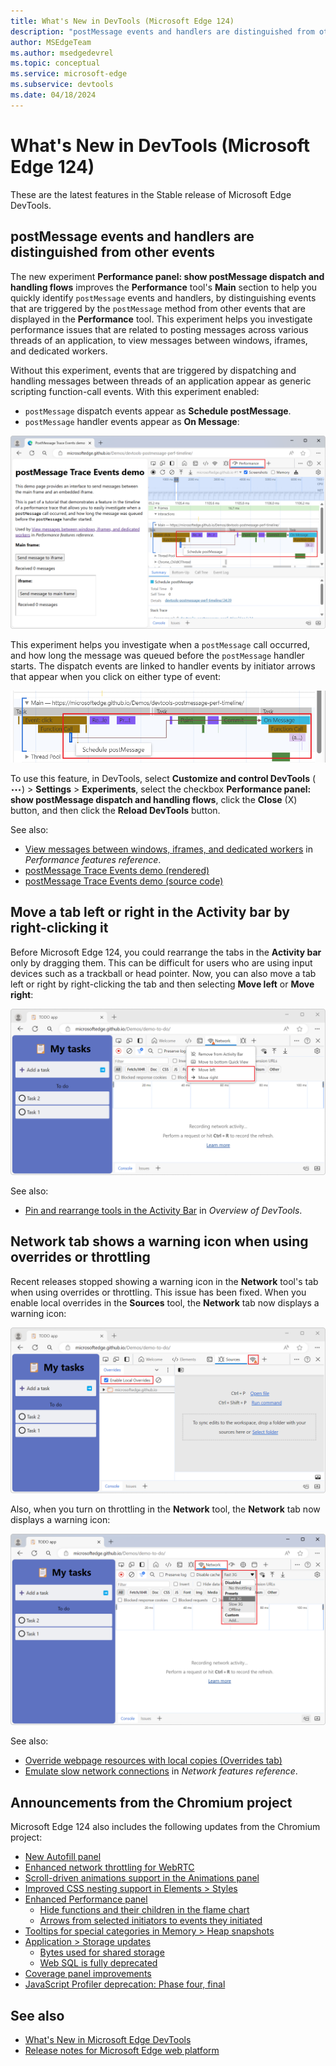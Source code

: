 ```yaml
---
title: What's New in DevTools (Microsoft Edge 124)
description: "postMessage events and handlers are distinguished from other events on the timeline. Move a tab left or right in the Activity bar by right-clicking it. Network tab shows a warning icon when using overrides or throttling. And more."
author: MSEdgeTeam
ms.author: msedgedevrel
ms.topic: conceptual
ms.service: microsoft-edge
ms.subservice: devtools
ms.date: 04/18/2024
---
```

# What's New in DevTools (Microsoft Edge 124)

These are the latest features in the Stable release of Microsoft Edge DevTools.


<!-- ------------------------------ 
todo video
#### Video: What's new in DevTools 115-125

[![Thumbnail image for video "What's new in DevTools 115-125"](./devtools-124-images/devtools-whatsnew-115-125.png)]
-->


<!-- ====================================================================== -->
## postMessage events and handlers are distinguished from other events

<!-- Subtitle: Easily investigate performance issues related to posting messages across various threads in applications.  -->

<!-- 2025/02/18: changed from "Timeline: Show postMessage dispatch and handling flows" -->

The new experiment **Performance panel: show postMessage dispatch and handling flows** improves the **Performance** tool's **Main** section to help you quickly identify `postMessage` events and handlers, by distinguishing events that are triggered by the `postMessage` method from other events that are displayed in the **Performance** tool.  This experiment helps you investigate performance issues that are related to posting messages across various threads of an application, to view messages between windows, iframes, and dedicated workers.

Without this experiment, events that are triggered by dispatching and handling messages between threads of an application appear as generic scripting function-call events.  With this experiment enabled:
* `postMessage` dispatch events appear as **Schedule postMessage**.
* `postMessage` handler events appear as **On Message**:

!["Schedule postMessage" events and "On Message" events in the Performance tool](./devtools-124-images/post-message-events.png)

This experiment helps you investigate when a `postMessage` call occurred, and how long the message was queued before the `postMessage` handler starts.  The dispatch events are linked to handler events by initiator arrows that appear when you click on either type of event:

![Arrows linking dispatch events to handler events](./devtools-124-images/post-message-events-arrows.png)

To use this feature, in DevTools, select **Customize and control DevTools** (![the Customize and control DevTools icon](./devtools-124-images/customize-and-control-devtools-icon.png)) > **Settings** > **Experiments**, select the checkbox **Performance panel: show postMessage dispatch and handling flows**, click the **Close** (X) button, and then click the **Reload DevTools** button.

See also:
* [View messages between windows, iframes, and dedicated workers](../../../performance/reference.md#view-messages-between-windows-iframes-and-dedicated-workers) in _Performance features reference_.
* [postMessage Trace Events demo (rendered)](https://microsoftedge.github.io/Demos/devtools-postmessage-perf-timeline/)
* [postMessage Trace Events demo (source code)](https://github.com/MicrosoftEdge/Demos/tree/main/devtools-postmessage-perf-timeline)


<!-- ====================================================================== -->
## Move a tab left or right in the Activity bar by right-clicking it

<!-- Subtitle: Move the tabs in the Activity bar left or right by using the tab's right-click menu. -->

Before Microsoft Edge 124, you could rearrange the tabs in the **Activity bar** only by dragging them.  This can be difficult for users who are using input devices such as a trackball or head pointer.  Now, you can also move a tab left or right by right-clicking the tab and then selecting **Move left** or **Move right**:

![The context menu from right-clicking a tool's tab on the Activity bar](./devtools-124-images/rearrange-tab.png)

See also:
* [Pin and rearrange tools in the Activity Bar](../../../overview.md#pin-and-rearrange-tools-in-the-activity-bar) in _Overview of DevTools_.


<!-- ====================================================================== -->
## Network tab shows a warning icon when using overrides or throttling

<!-- Subtitle: The warning icon on the Network tab when overrides or throttling is enabled has been restored. -->

Recent releases stopped showing a warning icon in the **Network** tool's tab when using overrides or throttling.  This issue has been fixed.  When you enable local overrides in the **Sources** tool, the **Network** tab now displays a warning icon:

![Network tool's tab showing a warning icon when local overrides are used](./devtools-124-images/network-warning-icon-overrides.png)

Also, when you turn on throttling in the **Network** tool, the **Network** tab now displays a warning icon:

![Network tool's tab showing a warning icon when throttling is used](./devtools-124-images/network-warning-icon-throttling.png)

See also:
* [Override webpage resources with local copies (Overrides tab)](../../../javascript/overrides.md)
* [Emulate slow network connections](../../../network/reference.md#emulate-slow-network-connections) in _Network features reference_.


<!-- ====================================================================== -->
## Announcements from the Chromium project

Microsoft Edge 124 also includes the following updates from the Chromium project:

* [New Autofill panel](https://developer.chrome.com/blog/new-in-devtools-124#autofill)
* [Enhanced network throttling for WebRTC](https://developer.chrome.com/blog/new-in-devtools-124#throttling)
* [Scroll-driven animations support in the Animations panel](https://developer.chrome.com/blog/new-in-devtools-124#animations)
* [Improved CSS nesting support in Elements > Styles](https://developer.chrome.com/blog/new-in-devtools-124#nested-css)
* [Enhanced Performance panel](https://developer.chrome.com/blog/new-in-devtools-124#perf)
   * [Hide functions and their children in the flame chart](https://developer.chrome.com/blog/new-in-devtools-124#hide-func)
   * [Arrows from selected initiators to events they initiated](https://developer.chrome.com/blog/new-in-devtools-124#event-initiators)
* [Tooltips for special categories in Memory > Heap snapshots](https://developer.chrome.com/blog/new-in-devtools-124#heap)
* [Application > Storage updates](https://developer.chrome.com/blog/new-in-devtools-124#storage)
   * [Bytes used for shared storage](https://developer.chrome.com/blog/new-in-devtools-124#shared-storage-bytes)
   * [Web SQL is fully deprecated](https://developer.chrome.com/blog/new-in-devtools-124#web-sql)
* [Coverage panel improvements](https://developer.chrome.com/blog/new-in-devtools-124#coverage)
* [JavaScript Profiler deprecation: Phase four, final](https://developer.chrome.com/blog/new-in-devtools-124#js-profiler)


<!-- ====================================================================== -->
<!-- uncomment if content is copied from developer.chrome.com to this page -->

<!-- > [!NOTE]
> Portions of this page are modifications based on work created and [shared by Google](https://developers.google.com/terms/site-policies) and used according to terms described in the [Creative Commons Attribution 4.0 International License](https://creativecommons.org/licenses/by/4.0).
> The original page for announcements from the Chromium project is [What's New in DevTools (Chrome 124)](https://developer.chrome.com/blog/new-in-devtools-124) and is authored by Sofia Emelianova. -->


<!-- ====================================================================== -->
<!-- uncomment if content is copied from developer.chrome.com to this page -->

<!-- [![Creative Commons License](../../../../media/cc-logo/88x31.png)](https://creativecommons.org/licenses/by/4.0)
This work is licensed under a [Creative Commons Attribution 4.0 International License](https://creativecommons.org/licenses/by/4.0). -->


<!-- ====================================================================== -->
## See also

* [What's New in Microsoft Edge DevTools](../../whats-new.md)
* [Release notes for Microsoft Edge web platform](../../../../web-platform/release-notes/index.md)
